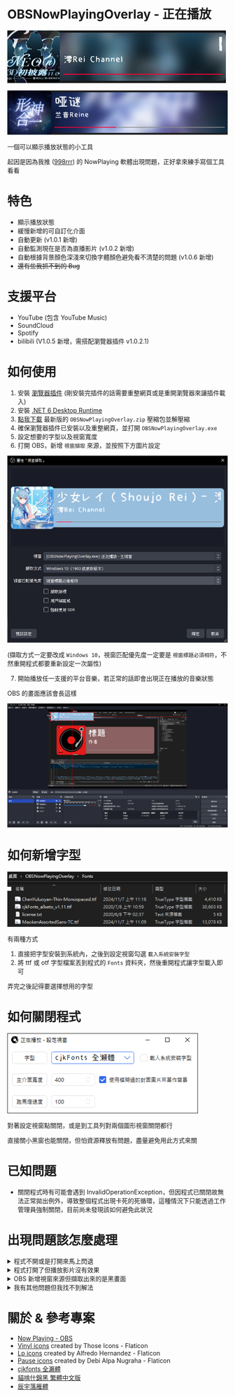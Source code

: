 # OBSNowPlayingOverlay - 正在播放

![MainWindows](Docs/MainWindow.gif)

![MainWindows2](Docs/MainWindow2.png)

一個可以顯示播放狀態的小工具

起因是因為我推 ([998rrr](https://www.twitch.tv/998rrr)) 的 NowPlaying 軟體出現問題，正好拿來練手寫個工具看看

# 特色

- 顯示播放狀態
- 緩慢新增的可自訂化介面
- 自動更新 (v1.0.1 新增)
- 自動監測現在是否為直播影片 (v1.0.2 新增)
- 自動根據背景顏色深淺來切換字體顏色避免看不清楚的問題 (v1.0.6 新增)
- ~~還有些我抓不到的 Bug~~

# 支援平台

- YouTube (包含 YouTube Music)
- SoundCloud
- Spotify
- bilibili (V1.0.5 新增，需搭配瀏覽器插件 v1.0.2.1) 

# 如何使用

1. 安裝 [瀏覽器插件](https://chromewebstore.google.com/detail/obs-%E6%AD%A3%E5%9C%A8%E6%92%AD%E6%94%BE/bbaajjiddghleiifnnhagkgjfihnkphe) (剛安裝完插件的話需要重整網頁或是重開瀏覽器來讓插件載入)
2. 安裝 [.NET 6 Desktop Runtime](https://dotnet.microsoft.com/zh-tw/download/dotnet/thank-you/runtime-desktop-6.0.36-windows-x64-installer)
3. [點我下載](https://github.com/konnokai/OBSNowPlayingOverlay/releases/latest/download/OBSNowPlayingOverlay.zip) 最新版的 `OBSNowPlayingOverlay.zip` 壓縮包並解壓縮
4. 確保瀏覽器插件已安裝以及重整網頁，並打開 `OBSNowPlayingOverlay.exe`
5. 設定想要的字型以及視窗寬度
6. 打開 OBS，新增 `視窗擷取` 來源，並按照下方圖片設定

![OBSProperty](Docs/OBSProperty.png)

(擷取方式一定要改成 `Windows 10`，視窗匹配優先度一定要是 `視窗標題必須相符`，不然重開程式都要重新設定一次屬性)

7. 開始播放任一支援的平台音樂，若正常的話即會出現正在播放的音樂狀態

OBS 的畫面應該會長這樣

![OBSDone](Docs/OBSDone.png)

# 如何新增字型

![HowToAddFont](Docs/HowToAddFont.png)

有兩種方式

1. 直接把字型安裝到系統內，之後到設定視窗勾選 `載入系統安裝字型`
2. 將 ttf 或 otf 字型檔案丟到程式的 `Fonts` 資料夾，然後重開程式讓字型載入即可

弄完之後記得要選擇想用的字型

# 如何關閉程式

![CloseProgram](Docs/CloseProgram.png)

對著設定視窗點關閉，或是到工具列對兩個圖形視窗關閉都行

直接關小黑窗也能關閉，但怕資源釋放有問題，盡量避免用此方式來關

# 已知問題

- 關閉程式時有可能會遇到 InvalidOperationException，但因程式已關閉故無法正常拋出例外，導致整個程式出現卡死的死循環，這種情況下只能透過工作管理員強制關閉，目前尚未發現該如何避免此狀況

# 出現問題該怎麼處理

<details>
<summary>程式不開或是打開來馬上閃退</summary>
  
- 記得裝 [.NET 6 Desktop Runtime](https://dotnet.microsoft.com/zh-tw/download/dotnet/thank-you/runtime-desktop-6.0.36-windows-x64-installer)

</details>
<details>
<summary>程式打開了但播放影片沒有效果</summary>
  
1. 先去安裝 [瀏覽器插件](https://chromewebstore.google.com/detail/obs-%E6%AD%A3%E5%9C%A8%E6%92%AD%E6%94%BE/bbaajjiddghleiifnnhagkgjfihnkphe)，或是去看看擴充插件有沒有被關閉
2. 把瀏覽器關掉重開
3. 把程式打開來
4. 找個影片播放
5. 應該要能正常執行

</details>
<details>
<summary>OBS 新增視窗來源但擷取出來的是黑畫面</summary>
  
- 擷取方式一定要改成 `Windows 10`，這算是 WPF 自身的問題，沒有其他解法

</details>
<details>
<summary>我有其他問題但我找不到解法</summary>
  
- 先問 Google 或你身邊懂電腦的人，都沒辦法再來問我或是發 Issus，除非你確定這是軟體 Bug

</details>

# 關於 & 參考專案

- [Now Playing - OBS](https://gitlab.com/tizhproger/now-playing-obs)
- [Vinyl icons](https://www.flaticon.com/free-icons/vinyl) created by Those Icons - Flaticon
- [Lp icons](https://www.flaticon.com/free-icons/lp) created by Alfredo Hernandez - Flaticon
- [Pause icons](https://www.flaticon.com/free-icons/pause) created by Debi Alpa Nugraha - Flaticon
- [cjkfonts 全瀨體](https://cjkfonts.io/blog/cjkfonts_allseto)
- [貓啃什錦黑 繁體中文版](https://github.com/Skr-ZERO/MaokenAssortedSans-TC)
- [辰宇落雁體](https://github.com/Chenyu-otf/chenyuluoyan_thin)
